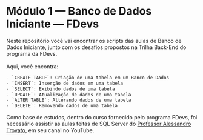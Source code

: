 # Módulo 1 — Banco de Dados Iniciante — FDevs

Neste repositório você vai encontrar os scripts das aulas de Banco de Dados Iniciante, junto com os desafios propostos na Trilha Back-End do programa da FDevs. <br><br>
Aqui, você encontra: 
```sql
- `CREATE TABLE`: Criação de uma tabela em um Banco de Dados
- `INSERT`: Inserção de dados em uma tabela
- `SELECT`: Exibindo dados de uma tabela
- `UPDATE`: Atualização de dados de uma tabela
- `ALTER TABLE`: Alterando dados de uma tabela
- `DELETE`: Removendo dados de uma tabela
```
Como base de estudos, dentro do curso fornecido pelo programa FDevs, foi necessário assistir as aulas feitas de SQL Server do [Professor Alessandro Trovato](https://www.youtube.com/@AlessandroTrovato), em seu canal no YouTube.
